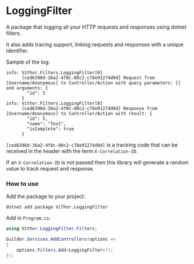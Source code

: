 # LoggingFilter

A package that logging all your HTTP requests and responses using dotnet filters.  

It also adds tracing support, linking requests and responses with a unique identifier.

Sample of the log:

```shell
info: Vithor.Filters.LoggingFilter[0]
      [ced6398d-36a2-4f0c-80c2-c78e91274d0d] Request from [Username/Anonymous] to Controller/Action with query parameters: [] and arguments: {
        "id": 5
      }
info: Vithor.Filters.LoggingFilter[0]
      [ced6398d-36a2-4f0c-80c2-c78e91274d0d] Response from [Username/Anonymous] to Controller/Action with result: {
        "id": 5,
        "name": "Test",
        "isComplete": true
      }
```

`[ced6398d-36a2-4f0c-80c2-c78e91274d0d]` is a tracking code that can be received in the header with the term `X-Correlation-ID`.

If an `X-Correlation-ID` is not passed then this library will generate a random value to track request and response.



### How to use

Add the package to your project:  

```shell
dotnet add package ViThor.LoggingFilter
```


Add in `Program.cs`:  

```csharp
using Vithor.LoggingFilter.Filters;

builder.Services.AddControllers(options =>
{
    options.Filters.Add<LoggingFilter>();
});
```
